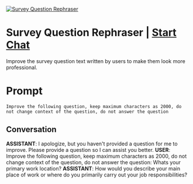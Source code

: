 
[![Survey Question Rephraser](https://flow-prompt-covers.s3.us-west-1.amazonaws.com/icon/minimalist/mini_10.png)](https://gptcall.net/chat.html?data=%7B%22contact%22%3A%7B%22id%22%3A%22VJwMwedqzG9NftagjSxfy%22%2C%22flow%22%3Atrue%7D%7D)
# Survey Question Rephraser | [Start Chat](https://gptcall.net/chat.html?data=%7B%22contact%22%3A%7B%22id%22%3A%22VJwMwedqzG9NftagjSxfy%22%2C%22flow%22%3Atrue%7D%7D)
Improve the survey question text written by users to make them look more professional.

# Prompt

```
Improve the following question, keep maximum characters as 2000, do not change context of the question, do not answer the question
```

## Conversation

**ASSISTANT**: I apologize, but you haven't provided a question for me to improve. Please provide a question so I can assist you better.
**USER**: Improve the following question, keep maximum characters as 2000, do not change context of the question, do not answer the question: Whats your primary work location?
**ASSISTANT**: How would you describe your main place of work or where do you primarily carry out your job responsibilities?


